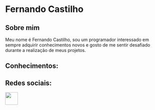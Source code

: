 # Fernando Castilho

## Sobre mim
<p>Meu nome é Fernando Castilho, sou um programador interessado em sempre adquirir conhecimentos novos e gosto de me sentir desafiado durante a realização de meus projetos.</p>

## Conhecimentos:

## Redes sociais:
<a href="https://www.linkedin.com/in/fernando-castilho-9a1451266/" targer="_blank">
  <img align="center" src="https://static.licdn.com/aero-v1/sc/h/akt4ae504epesldzj74dzred8" height="40">
</a>
